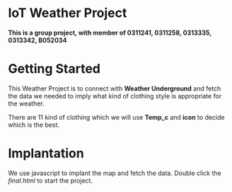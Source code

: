 # IoT Weather Project

**This is a group project, with member of 0311241, 0311258, 0313335, 0313342, B052034**


# Getting Started

This Weather Project is to connect with **Weather Underground** and fetch the data we needed to imply what kind of clothing style is appropriate for the weather.

There are 11 kind of clothing which we will use **Temp_c** and **icon** to decide which is the best.

# Implantation
We use javascript to implant the map and fetch the data.
Double click the *final.html* to start the project.





